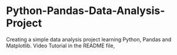 # Python-Pandas-Data-Analysis-Project
Creating a simple data analysis project learning Python, Pandas and Matplotlib. Video Tutorial in the README file,
